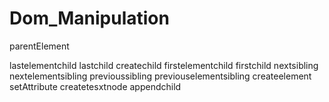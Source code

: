 # Dom_Manipulation

parentElement

lastelementchild
lastchild
createchild
firstelementchild
firstchild
nextsibling
nextelementsibling
previoussibling
previouselementsibling
createelement
setAttribute
createtesxtnode
appendchild

